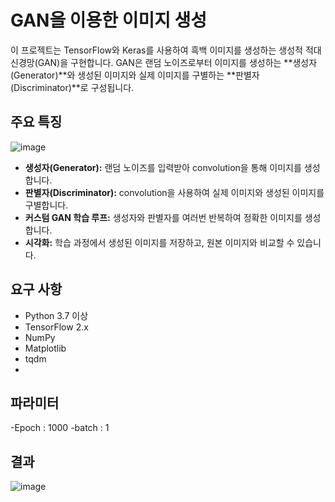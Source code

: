 # GAN을 이용한 이미지 생성

이 프로젝트는 TensorFlow와 Keras를 사용하여 흑백 이미지를 생성하는 생성적 적대 신경망(GAN)을 구현합니다. GAN은 랜덤 노이즈로부터 이미지를 생성하는 **생성자(Generator)**와 생성된 이미지와 실제 이미지를 구별하는 **판별자(Discriminator)**로 구성됩니다.

## 주요 특징
![image](https://github.com/user-attachments/assets/eb0fc537-687a-436e-ae2b-758920941fa6)
- **생성자(Generator):** 랜덤 노이즈를 입력받아 convolution을 통해 이미지를 생성합니다.
- **판별자(Discriminator):** convolution을 사용하여 실제 이미지와 생성된 이미지를 구별합니다.
- **커스텀 GAN 학습 루프:** 생성자와 판별자를 여러번 반복하여 정확한 이미지를 생성합니다.
- **시각화:** 학습 과정에서 생성된 이미지를 저장하고, 원본 이미지와 비교할 수 있습니다.

## 요구 사항

- Python 3.7 이상
- TensorFlow 2.x
- NumPy
- Matplotlib
- tqdm
- 
## 파라미터 

-Epoch : 1000 
-batch : 1


## 결과


![image](https://github.com/user-attachments/assets/8922cc9d-596d-48e9-bf5e-018de40026f4)

